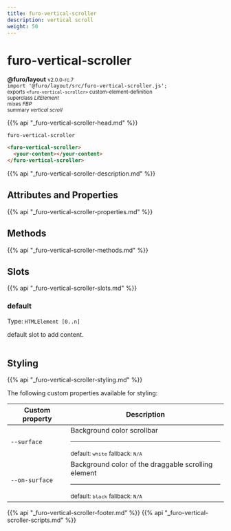 ```yaml
---
title: furo-vertical-scroller
description: vertical scroll
weight: 50
---
```


# furo-vertical-scroller
**@furo/layout** <small>v2.0.0-rc.7</small>
<br>`import '@furo/layout/src/furo-vertical-scroller.js';`<small>
<br>exports `<furo-vertical-scroller>` custom-element-definition
<br>superclass *LitElement*
<br> mixes *FBP*</small>
<br><small>summary *vertical scroll*</small>

{{% api "_furo-vertical-scroller-head.md" %}}

`furo-vertical-scroller`

```html
<furo-vertical-scroller>
  <your-content></your-content>
</furo-vertical-scroller>
```

{{% api "_furo-vertical-scroller-description.md" %}}


## Attributes and Properties
{{% api "_furo-vertical-scroller-properties.md" %}}



## Methods
{{% api "_furo-vertical-scroller-methods.md" %}}




## Slots
{{% api "_furo-vertical-scroller-slots.md" %}}

### **default**
Type: `HTMLElement [0..n]`

default slot to add content.
<br><br>
## Styling
{{% api "_furo-vertical-scroller-styling.md" %}}

The following custom properties  available for styling:

Custom property | Description
----------------|-------------
`--surface` | Background color scrollbar <hr> <small>default: `white`</small> <small>fallback: `N/A`</small>
`--on-surface` | Background color of the draggable scrolling element <hr> <small>default: `black`</small> <small>fallback: `N/A`</small>

{{% api "_furo-vertical-scroller-footer.md" %}}
{{% api "_furo-vertical-scroller-scripts.md" %}}
